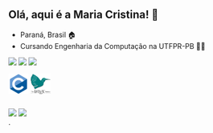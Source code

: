 ## Olá, aqui é a Maria Cristina! 🤗

* Paraná, Brasil 🏠
* Cursando Engenharia da Computação na UTFPR-PB 👩‍🎓

<img src="https://github-readme-stats.vercel.app/api?username=MacriFabiane&theme=midnight-purple&include_all_commits=true&count_private=true" height="150em" />        <img src="https://github-readme-streak-stats.herokuapp.com/?user=MacriFabiane&theme=midnight-purple" height="150em" /> <img src="https://github-readme-stats.vercel.app/api/top-langs/?username=MacriFabiane&theme=midnight-purple&include_all_commits=true&count_private=true&layout=compac" width="260em" />


 <img align="center" alt="Macri-C" height="40" width="40" src="https://raw.githubusercontent.com/devicons/devicon/master/icons/c/c-original.svg">  <img align="center" alt="Macri-LaTeX" height="40" width="40" src="https://raw.githubusercontent.com/github/explore/80688e429a7d4ef2fca1e82350fe8e3517d3494d/topics/latex/latex.png">
  
   
##
<div> 
<a href="https://instagram.com/macrifabiane" target="_blank"><img src="https://img.shields.io/badge/-Instagram-%23E4405F?style=for-the-badge&logo=instagram&logoColor=white" target="_blank"></a>
<a href = "mailto:mariacristinafabiane@gmail.com"><img src="https://img.shields.io/badge/-Gmail-%23333?style=for-the-badge&logo=gmail&logoColor=white" target="_blank"></a>

</div>
.
